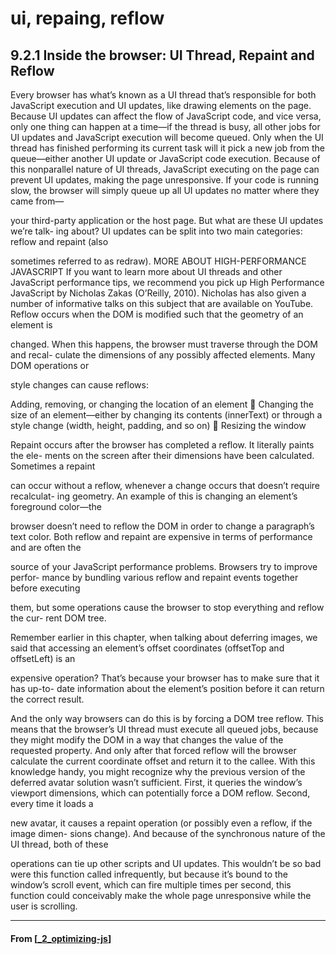 # ui, repaing, reflow

## 9.2.1 Inside the browser: UI Thread, Repaint and Reflow

Every browser has what’s known as a UI thread that’s responsible for both JavaScript
execution and UI updates, like drawing elements on the page. Because UI updates can
affect the flow of JavaScript code, and vice versa, only one thing can happen at a
time—if the thread is busy, all other jobs for UI updates and JavaScript execution will
become queued. Only when the UI thread has finished performing its current task
will it pick a new job from the queue—either another UI update or JavaScript code
execution.
Because of this nonparallel nature of UI threads, JavaScript executing on the page
can prevent UI updates, making the page unresponsive. If your code is running slow,
the browser will simply queue up all UI updates no matter where they came from—

your third-party application or the host page. But what are these UI updates we’re talk-
ing about? UI updates can be split into two main categories: reflow and repaint (also

sometimes referred to as redraw).
MORE ABOUT HIGH-PERFORMANCE JAVASCRIPT If you want to learn more about
UI threads and other JavaScript performance tips, we recommend you pick
up High Performance JavaScript by Nicholas Zakas (O’Reilly, 2010). Nicholas
has also given a number of informative talks on this subject that are available
on YouTube.
Reflow occurs when the DOM is modified such that the geometry of an element is

changed. When this happens, the browser must traverse through the DOM and recal-
culate the dimensions of any possibly affected elements. Many DOM operations or

style changes can cause reflows:

Adding, removing, or changing the location of an element
 Changing the size of an element—either by changing its contents (innerText)
or through a style change (width, height, padding, and so on)
 Resizing the window

Repaint occurs after the browser has completed a reflow. It literally paints the ele-
ments on the screen after their dimensions have been calculated. Sometimes a repaint

can occur without a reflow, whenever a change occurs that doesn’t require recalculat-
ing geometry. An example of this is changing an element’s foreground color—the

browser doesn’t need to reflow the DOM in order to change a paragraph’s text color.
Both reflow and repaint are expensive in terms of performance and are often the

source of your JavaScript performance problems. Browsers try to improve perfor-
mance by bundling various reflow and repaint events together before executing

them, but some operations cause the browser to stop everything and reflow the cur-
rent DOM tree.

Remember earlier in this chapter, when talking about deferring images, we said
that accessing an element’s offset coordinates (offsetTop and offsetLeft) is an

expensive operation? That’s because your browser has to make sure that it has up-to-
date information about the element’s position before it can return the correct result.

And the only way browsers can do this is by forcing a DOM tree reflow. This means that
the browser’s UI thread must execute all queued jobs, because they might modify the
DOM in a way that changes the value of the requested property. And only after that
forced reflow will the browser calculate the current coordinate offset and return it to
the callee.
With this knowledge handy, you might recognize why the previous version of the
deferred avatar solution wasn’t sufficient. First, it queries the window’s viewport
dimensions, which can potentially force a DOM reflow. Second, every time it loads a

new avatar, it causes a repaint operation (or possibly even a reflow, if the image dimen-
sions change). And because of the synchronous nature of the UI thread, both of these

operations can tie up other scripts and UI updates. This wouldn’t be so bad were this
function called infrequently, but because it’s bound to the window’s scroll event,
which can fire multiple times per second, this function could conceivably make the
whole page unresponsive while the user is scrolling.

---

#### From [[_2_optimizing-js]]

[//begin]: # "Autogenerated link references for markdown compatibility"
[_2_optimizing-js]: _2_optimizing-js "Optimizing JS"
[//end]: # "Autogenerated link references"
